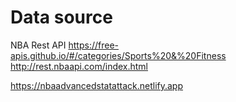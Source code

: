 
# Data source
NBA Rest API
https://free-apis.github.io/#/categories/Sports%20&%20Fitness
http://rest.nbaapi.com/index.html

https://nbaadvancedstatattack.netlify.app
